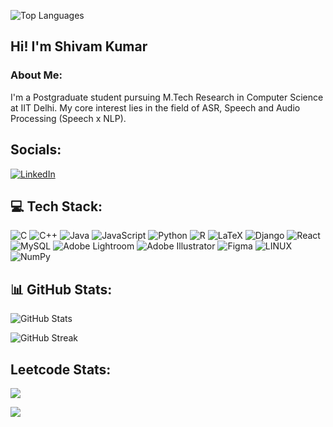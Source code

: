 ![Top Languages](https://github-readme-stats.vercel.app/api/top-langs/?username=shivamtiwari2112&theme=dark&hide_border=false&include_all_commits=true&count_private=false&layout=compact)

## Hi! I'm Shivam Kumar

### About Me:
I'm a Postgraduate student pursuing M.Tech Research in Computer Science at IIT Delhi.
My core interest lies in the field of ASR, Speech and Audio Processing (Speech x NLP).

## Socials:
[![LinkedIn](https://img.shields.io/badge/LinkedIn-%230077B5.svg?logo=linkedin&logoColor=white)](https://www.linkedin.com/in/shivamtiwari2112/) 

## 💻 Tech Stack:
![C](https://img.shields.io/badge/c-%2300599C.svg?style=for-the-badge&logo=c&logoColor=white) ![C++](https://img.shields.io/badge/c++-%2300599C.svg?style=for-the-badge&logo=c%2B%2B&logoColor=white) ![Java](https://img.shields.io/badge/java-%23ED8B00.svg?style=for-the-badge&logo=openjdk&logoColor=white) ![JavaScript](https://img.shields.io/badge/javascript-%23323330.svg?style=for-the-badge&logo=javascript&logoColor=%23F7DF1E) ![Python](https://img.shields.io/badge/python-3670A0?style=for-the-badge&logo=python&logoColor=ffdd54) ![R](https://img.shields.io/badge/r-%23276DC3.svg?style=for-the-badge&logo=r&logoColor=white) ![LaTeX](https://img.shields.io/badge/latex-%23008080.svg?style=for-the-badge&logo=latex&logoColor=white) ![Django](https://img.shields.io/badge/django-%23092E20.svg?style=for-the-badge&logo=django&logoColor=white) ![React](https://img.shields.io/badge/react-%2320232a.svg?style=for-the-badge&logo=react&logoColor=%2361DAFB) ![MySQL](https://img.shields.io/badge/mysql-%2300000f.svg?style=for-the-badge&logo=mysql&logoColor=white) ![Adobe Lightroom](https://img.shields.io/badge/Adobe%20Lightroom-31A8FF.svg?style=for-the-badge&logo=Adobe%20Lightroom&logoColor=white) ![Adobe Illustrator](https://img.shields.io/badge/adobe%20illustrator-%23FF9A00.svg?style=for-the-badge&logo=adobe%20illustrator&logoColor=white) ![Figma](https://img.shields.io/badge/figma-%23F24E1E.svg?style=for-the-badge&logo=figma&logoColor=white) ![LINUX](https://img.shields.io/badge/Linux-FCC624?style=for-the-badge&logo=linux&logoColor=black) ![NumPy](https://img.shields.io/badge/numpy-%23013243.svg?style=for-the-badge&logo=numpy&logoColor=white)

## 📊 GitHub Stats:
![GitHub Stats](https://github-readme-stats.vercel.app/api?username=shivamtiwari2112&theme=dark&hide_border=false&include_all_commits=true&count_private=false)  

![GitHub Streak](https://github-readme-streak-stats.herokuapp.com/?user=shivamtiwari2112&theme=dark&hide_border=false)  

## Leetcode Stats:
![](https://leetcard.jacoblin.cool/shivamkr21dec?ext=activity)

[![](https://visitcount.itsvg.in/api?id=shivamtiwari2112&icon=0&color=0)](https://visitcount.itsvg.in)

<!-- Proudly created with GPRM ( https://gprm.itsvg.in ) -->
